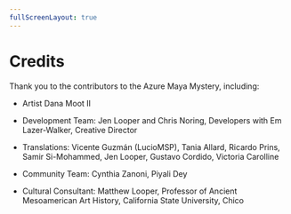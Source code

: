 ```yaml
---
fullScreenLayout: true
---
```


# Credits

Thank you to the contributors to the Azure Maya Mystery, including:

-   Artist Dana Moot II

-   Development Team: Jen Looper and Chris Noring, Developers with Em Lazer-Walker, Creative Director

-   Translations: Vicente Guzmán (LucioMSP), Tania Allard, Ricardo Prins, Samir Si-Mohammed, Jen Looper, Gustavo Cordido, Victoria Carolline

-   Community Team: Cynthia Zanoni, Piyali Dey

-   Cultural Consultant: Matthew Looper, Professor of Ancient Mesoamerican Art History, California State University, Chico
